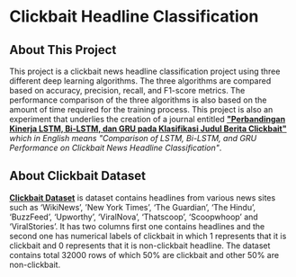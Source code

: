 # Clickbait Headline Classification

## About This Project

This project is a clickbait news headline classification project using three different deep learning algorithms. The three algorithms are compared based on accuracy, precision, recall, and F1-score metrics. The performance comparison of the three algorithms is also based on the amount of time required for the training process. This project is also an experiment that underlies the creation of a journal entitled [**"Perbandingan Kinerja LSTM, Bi-LSTM, dan GRU pada Klasifikasi Judul Berita Clickbait"**](https://doi.org/10.33022/ijcs.v12i4.3281) *which in English means "Comparison of LSTM, Bi-LSTM, and GRU Performance on Clickbait News Headline Classification"*.

## About Clickbait Dataset

[**Clickbait Dataset**](https://www.kaggle.com/datasets/amananandrai/clickbait-dataset) is dataset contains headlines from various news sites such as ‘WikiNews’, ’New York Times’, ‘The Guardian’, ‘The Hindu’, ‘BuzzFeed’, ‘Upworthy’, ‘ViralNova’, ‘Thatscoop’, ‘Scoopwhoop’ and ‘ViralStories’. It has two columns first one contains headlines and the second one has numerical labels of clickbait in which 1 represents that it is clickbait and 0 represents that it is non-clickbait headline. The dataset contains total 32000 rows of which 50% are clickbait and other 50% are non-clickbait.